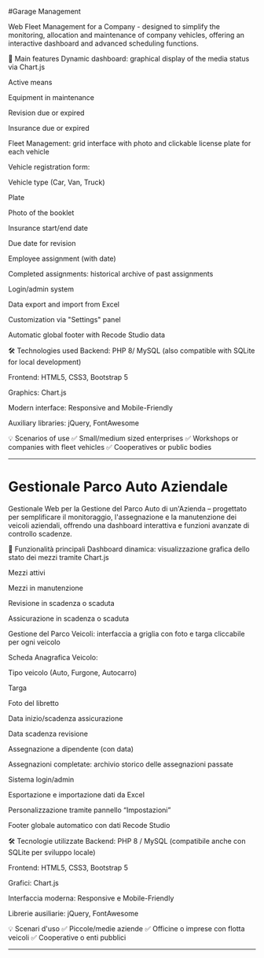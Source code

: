 #Garage Management

Web Fleet Management for a Company - designed to simplify the monitoring, allocation and maintenance of company vehicles, offering an interactive dashboard and advanced scheduling functions.

📌 Main features
Dynamic dashboard: graphical display of the media status via Chart.js

Active means

Equipment in maintenance

Revision due or expired

Insurance due or expired

Fleet Management: grid interface with photo and clickable license plate for each vehicle

Vehicle registration form:

Vehicle type (Car, Van, Truck)

Plate

Photo of the booklet

Insurance start/end date

Due date for revision

Employee assignment (with date)

Completed assignments: historical archive of past assignments

Login/admin system

Data export and import from Excel

Customization via "Settings" panel

Automatic global footer with Recode Studio data

🛠️ Technologies used
Backend: PHP 8/ MySQL (also compatible with SQLite for local development)

Frontend: HTML5, CSS3, Bootstrap 5

Graphics: Chart.js

Modern interface: Responsive and Mobile-Friendly

Auxiliary libraries: jQuery, FontAwesome

💡 Scenarios of use
✅ Small/medium sized enterprises
✅ Workshops or companies with fleet vehicles
✅ Cooperatives or public bodies

---
# Gestionale Parco Auto Aziendale
Gestionale Web per la Gestione del Parco Auto di un'Azienda – progettato per semplificare il monitoraggio, l'assegnazione e la manutenzione dei veicoli aziendali, offrendo una dashboard interattiva e funzioni avanzate di controllo scadenze.

📌 Funzionalità principali
Dashboard dinamica: visualizzazione grafica dello stato dei mezzi tramite Chart.js

Mezzi attivi

Mezzi in manutenzione

Revisione in scadenza o scaduta

Assicurazione in scadenza o scaduta

Gestione del Parco Veicoli: interfaccia a griglia con foto e targa cliccabile per ogni veicolo

Scheda Anagrafica Veicolo:

Tipo veicolo (Auto, Furgone, Autocarro)

Targa

Foto del libretto

Data inizio/scadenza assicurazione

Data scadenza revisione

Assegnazione a dipendente (con data)

Assegnazioni completate: archivio storico delle assegnazioni passate

Sistema login/admin

Esportazione e importazione dati da Excel

Personalizzazione tramite pannello “Impostazioni”

Footer globale automatico con dati Recode Studio

🛠️ Tecnologie utilizzate
Backend: PHP 8 / MySQL (compatibile anche con SQLite per sviluppo locale)

Frontend: HTML5, CSS3, Bootstrap 5

Grafici: Chart.js

Interfaccia moderna: Responsive e Mobile-Friendly

Librerie ausiliarie: jQuery, FontAwesome

💡 Scenari d'uso
✅ Piccole/medie aziende
✅ Officine o imprese con flotta veicoli
✅ Cooperative o enti pubblici

---
